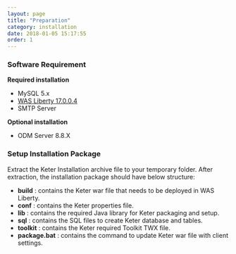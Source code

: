 ```yaml
---
layout: page
title: "Preparation"
category: installation
date: 2018-01-05 15:17:55
order: 1
---
```



### Software Requirement
  
**Required installation**  
  
* MySQL  5.x
* [WAS Liberty 17.0.0.4](https://public.dhe.ibm.com/ibmdl/export/pub/software/websphere/wasdev/downloads/wlp/17.0.0.4/wlp-javaeeClient7-17.0.0.4.zip)
* SMTP Server


**Optional installation**  


* ODM Server 8.8.X 
  
### Setup Installation Package
Extract the Keter Installation archive file to your temporary folder. After extraction, the installation package should have below structure:

*  **build** : contains the Keter war file that needs to be deployed in WAS Liberty.
*  **conf** : contains the Keter properties file.
*  **lib** : contains the required Java library for Keter packaging and setup.  
*  **sql** : contains the SQL files to create Keter database and tables.
*  **toolkit** : contains the Keter required Toolkit TWX file.
*  **package.bat** : contains the command to update Keter war file with client settings.